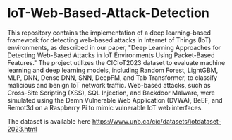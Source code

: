# IoT-Web-Based-Attack-Detection

This repository contains the implementation of a deep learning-based framework for detecting web-based attacks in Internet of Things (IoT) environments, as described in our paper, "Deep Learning Approaches for Detecting Web-Based Attacks in IoT Environments Using Packet-Based Features." The project utilizes the CICIoT2023 dataset to evaluate machine learning and deep learning models, including Random Forest, LightGBM, MLP, DNN, Dense DNN, SNN, DeepFM, and Tab Transformer, to classify malicious and benign IoT network traffic. Web-based attacks, such as Cross-Site Scripting (XSS), SQL Injection, and Backdoor Malware, were simulated using the Damn Vulnerable Web Application (DVWA), BeEF, and Remot3d on a Raspberry Pi to mimic vulnerable IoT web interfaces.

The dataset is available here https://www.unb.ca/cic/datasets/iotdataset-2023.html
